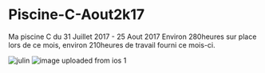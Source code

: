# Piscine-C-Aout2k17

Ma piscine C du 31 Juillet 2017 - 25 Aout 2017
Environ 280heures sur place lors de ce mois, environ 210heures de travail fourni ce mois-ci.

![julin](https://user-images.githubusercontent.com/26452260/29680290-68a85104-8904-11e7-88fc-82ad7a170a56.jpg)
![image uploaded from ios 1](https://user-images.githubusercontent.com/26452260/29680441-d19adf9c-8904-11e7-93a5-209012f59e13.jpg)
